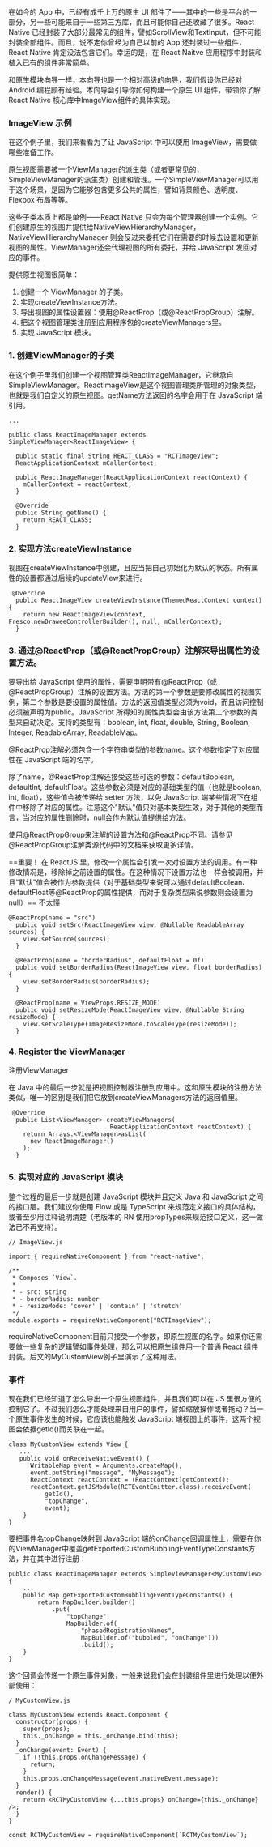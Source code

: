 在如今的 App 中，已经有成千上万的原生 UI 部件了——其中的一些是平台的一部分，另一些可能来自于一些第三方库，而且可能你自己还收藏了很多。React Native 已经封装了大部分最常见的组件，譬如ScrollView和TextInput，但不可能封装全部组件。而且，说不定你曾经为自己以前的 App 还封装过一些组件，React Native 肯定没法包含它们。幸运的是，在 React Naitve 应用程序中封装和植入已有的组件非常简单。

和原生模块向导一样，本向导也是一个相对高级的向导，我们假设你已经对 Android 编程颇有经验。本向导会引导你如何构建一个原生 UI 组件，带领你了解 React Native 核心库中ImageView组件的具体实现。

### ImageView 示例

在这个例子里，我们来看看为了让 JavaScript 中可以使用 ImageView，需要做哪些准备工作。

原生视图需要被一个ViewManager的派生类（或者更常见的，SimpleViewManager的派生类）创建和管理。一个SimpleViewManager可以用于这个场景，是因为它能够包含更多公共的属性，譬如背景颜色、透明度、Flexbox 布局等等。

这些子类本质上都是单例——React Native 只会为每个管理器创建一个实例。它们创建原生的视图并提供给NativeViewHierarchyManager，NativeViewHierarchyManager 则会反过来委托它们在需要的时候去设置和更新视图的属性。ViewManager还会代理视图的所有委托，并给 JavaScript 发回对应的事件。

提供原生视图很简单：

1. 创建一个 ViewManager 的子类。
1. 实现createViewInstance方法。
1. 导出视图的属性设置器：使用@ReactProp（或@ReactPropGroup）注解。
1. 把这个视图管理类注册到应用程序包的createViewManagers里。
1. 实现 JavaScript 模块。


### 1. 创建ViewManager的子类

在这个例子里我们创建一个视图管理类ReactImageManager，它继承自SimpleViewManager<ReactImageView>。ReactImageView是这个视图管理类所管理的对象类型，也就是我们自定义的原生视图。getName方法返回的名字会用于在 JavaScript 端引用。

```
...

public class ReactImageManager extends SimpleViewManager<ReactImageView> {

  public static final String REACT_CLASS = "RCTImageView";
  ReactApplicationContext mCallerContext;

  public ReactImageManager(ReactApplicationContext reactContext) {
    mCallerContext = reactContext;
  }

  @Override
  public String getName() {
    return REACT_CLASS;
  }
```

### 2. 实现方法createViewInstance

视图在createViewInstance中创建，且应当把自己初始化为默认的状态。所有属性的设置都通过后续的updateView来进行。

```
 @Override
  public ReactImageView createViewInstance(ThemedReactContext context) {
    return new ReactImageView(context, Fresco.newDraweeControllerBuilder(), null, mCallerContext);
  }
```

### 3. 通过@ReactProp（或@ReactPropGroup）注解来导出属性的设置方法。

要导出给 JavaScript 使用的属性，需要申明带有@ReactProp（或@ReactPropGroup）注解的设置方法。方法的第一个参数是要修改属性的视图实例，第二个参数是要设置的属性值。方法的返回值类型必须为void，而且访问控制必须被声明为public。JavaScript 所得知的属性类型会由该方法第二个参数的类型来自动决定。支持的类型有：boolean, int, float, double, String, Boolean, Integer, ReadableArray, ReadableMap。

@ReactProp注解必须包含一个字符串类型的参数name。这个参数指定了对应属性在 JavaScript 端的名字。

除了name，@ReactProp注解还接受这些可选的参数：defaultBoolean, defaultInt, defaultFloat。这些参数必须是对应的基础类型的值（也就是boolean, int, float），这些值会被传递给 setter 方法，以免 JavaScript 端某些情况下在组件中移除了对应的属性。注意这个"默认"值只对基本类型生效，对于其他的类型而言，当对应的属性删除时，null会作为默认值提供给方法。

使用@ReactPropGroup来注解的设置方法和@ReactProp不同。请参见@ReactPropGroup注解类源代码中的文档来获取更多详情。


==重要！ 在 ReactJS 里，修改一个属性会引发一次对设置方法的调用。有一种修改情况是，移除掉之前设置的属性。在这种情况下设置方法也一样会被调用，并且“默认”值会被作为参数提供（对于基础类型来说可以通过defaultBoolean、defaultFloat等@ReactProp的属性提供，而对于复杂类型来说参数则会设置为null）==  不太懂


```
@ReactProp(name = "src")
  public void setSrc(ReactImageView view, @Nullable ReadableArray sources) {
    view.setSource(sources);
  }

  @ReactProp(name = "borderRadius", defaultFloat = 0f)
  public void setBorderRadius(ReactImageView view, float borderRadius) {
    view.setBorderRadius(borderRadius);
  }

  @ReactProp(name = ViewProps.RESIZE_MODE)
  public void setResizeMode(ReactImageView view, @Nullable String resizeMode) {
    view.setScaleType(ImageResizeMode.toScaleType(resizeMode));
  }
```


### 4. Register the ViewManager

注册ViewManager

在 Java 中的最后一步就是把视图控制器注册到应用中。这和原生模块的注册方法类似，唯一的区别是我们把它放到createViewManagers方法的返回值里。


```
 @Override
  public List<ViewManager> createViewManagers(
                            ReactApplicationContext reactContext) {
    return Arrays.<ViewManager>asList(
      new ReactImageManager()
    );
  }
```

### 5. 实现对应的 JavaScript 模块

整个过程的最后一步就是创建 JavaScript 模块并且定义 Java 和 JavaScript 之间的接口层。我们建议你使用 Flow 或是 TypeScript 来规范定义接口的具体结构，或者至少用注释说明清楚（老版本的 RN 使用propTypes来规范接口定义，这一做法已不再支持）。


```
// ImageView.js

import { requireNativeComponent } from "react-native";

/**
 * Composes `View`.
 *
 * - src: string
 * - borderRadius: number
 * - resizeMode: 'cover' | 'contain' | 'stretch'
 */
module.exports = requireNativeComponent("RCTImageView");
```

requireNativeComponent目前只接受一个参数，即原生视图的名字。如果你还需要做一些复杂的逻辑譬如事件处理，那么可以把原生组件用一个普通 React 组件封装。后文的MyCustomView例子里演示了这种用法。

### 事件

现在我们已经知道了怎么导出一个原生视图组件，并且我们可以在 JS 里很方便的控制它了。不过我们怎么才能处理来自用户的事件，譬如缩放操作或者拖动？当一个原生事件发生的时候，它应该也能触发 JavaScript 端视图上的事件，这两个视图会依据getId()而关联在一起。


```
class MyCustomView extends View {
   ...
   public void onReceiveNativeEvent() {
      WritableMap event = Arguments.createMap();
      event.putString("message", "MyMessage");
      ReactContext reactContext = (ReactContext)getContext();
      reactContext.getJSModule(RCTEventEmitter.class).receiveEvent(
          getId(),
          "topChange",
          event);
    }
}
```

要把事件名topChange映射到 JavaScript 端的onChange回调属性上，需要在你的ViewManager中覆盖getExportedCustomBubblingEventTypeConstants方法，并在其中进行注册：


```
public class ReactImageManager extends SimpleViewManager<MyCustomView> {
    ...
    public Map getExportedCustomBubblingEventTypeConstants() {
        return MapBuilder.builder()
            .put(
                "topChange",
                MapBuilder.of(
                    "phasedRegistrationNames",
                    MapBuilder.of("bubbled", "onChange")))
                    .build();
    }
}
```

这个回调会传递一个原生事件对象，一般来说我们会在封装组件里进行处理以便外部使用：


```
/ MyCustomView.js

class MyCustomView extends React.Component {
  constructor(props) {
    super(props);
    this._onChange = this._onChange.bind(this);
  }
  _onChange(event: Event) {
    if (!this.props.onChangeMessage) {
      return;
    }
    this.props.onChangeMessage(event.nativeEvent.message);
  }
  render() {
    return <RCTMyCustomView {...this.props} onChange={this._onChange} />;
  }
}

const RCTMyCustomView = requireNativeComponent(`RCTMyCustomView`);
```
